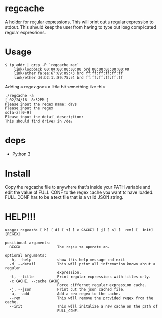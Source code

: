 # regcache
A holder for regular expressions. This will print out a regular expression to stdout.
This should keep the user from having to type out long complicated regular expressions.
# Usage
```
$ ip addr | grep -P `regcache mac`
    link/loopback 00:00:00:00:00:00 brd 00:00:00:00:00:00
    link/ether fa:ee:67:89:09:43 brd ff:ff:ff:ff:ff:ff
    link/ether d4:b2:11:89:75:e4 brd ff:ff:ff:ff:ff:ff
```
Adding a regex goes a little bit something like this...
```
./regcache -a                                                                                                                                                                                                    [ 02/24/16  8:32PM ]
Please input the regex name: devs
Please input the regex:
sd[a-z][0-9]
Please input the detail description:
This should find drives in /dev
```

# deps
 - Python 3

# Install
Copy the regcache file to anywhere that's inside your PATH variable and edit the value of FULL_CONF
to the regex cache you want to have loaded. FULL_CONF has to be a text file that is a valid JSON string.


# HELP!!!
```
usage: regcache [-h] [-d] [-t] [-c CACHE] [-j] [-a] [--rem] [--init] [REGEX]

positional arguments:
  REGEX                 The regex to operate on.

optional arguments:
  -h, --help            show this help message and exit
  -d, --detail          This will print all information known about a regular
                        expression.
  -t, --title           Print regular expressions with titles only.
  -c CACHE, --cache CACHE
                        Force differnet regular expression cache.
  -j, --json            Print out the json cached file.
  -a, --add             Add a new regex to the cache.
  --rem                 This will remove the provided regex from the cache.
  --init                This will initalize a new cache on the path of
                        FULL_CONF.
```
